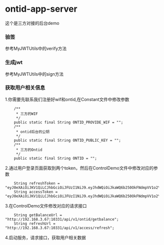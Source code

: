 # ontid-app-server
这个是三方对接的后台demo

### 验签
参考MyJWTUtils中的verify方法

### 生成jwt
参考MyJWTUtils中的sign方法

### 获取用户相关信息

1.你需要先联系我们注册好wif和ontid,在Constant文件中修改参数
```text
    /**
     * 三方的WIF
     */
    public static final String ONTID_PROVIDE_WIF = "";
    /**
     * ontid后台的公钥
     */
    public static final String ONTID_PUBLIC_KEY = "";
    /**
     * 三方的Ontid
     */
    public static final String ONTID = "";

```

2.通过用户登录页面获取到两个token，然后在ControlDemo文件中修改对应的参数
```text
    String refreshToken = "eyJ0eXAiOiJKV1QiLCJhbGciOiJFUzI1NiJ9.eyJhdWQiOiJkaWQ6b250OkFNdmpVV1o2Y25BQVVzQk43dWpBQnRMUzlHbWVoOFNQU2oiLCJpc3MiOiJkaWQ6b250OkFhdlJRcVhlOVByYVY1dFlnQnF2VjRiVXE4TFNzdmpjV1MiLCJleHAiOjE1NTMxNDk4MTEsImlhdCI6MTU1MzA2MzQxMSwianRpIjoiMDE3Y2QxMmFjNTAxNDYyZWFlNjgwYjZkYmJlM2MwYWIiLCJjb250ZW50Ijp7InR5cGUiOiJhY2Nlc3NfdG9rZW4iLCJvbnRpZCI6ImRpZDpvbnQ6QVZOQUppNW9waGdYTHRtclpGRDc0NjZiS2dkMnY3VXgxNSJ9fQ.MDE3Y2M2MzgwNjYwYWQyZGUyNDU3Mzc0MDgxMjE1NWZhYzQ5NmYwMzA1MzE1MjdmNGIxMWI3ZmIxMjYyMzFkNzhmN2NhNDAxMDVjOTgyOTVkMGJlNDFhZjVhYjA1ODYzOTI1NDI1ODhhN2RhYmNiNjAwZTVjNzUyZTY5MGQ2ZGU0OQ";
    String accessToken = "eyJ0eXAiOiJKV1QiLCJhbGciOiJFUzI1NiJ9.eyJhdWQiOiJkaWQ6b250OkFNdmpVV1o2Y25BQVVzQk43dWpBQnRMUzlHbWVoOFNQU2oiLCJpc3MiOiJkaWQ6b250OkFhdlJRcVhlOVByYVY1dFlnQnF2VjRiVXE4TFNzdmpjV1MiLCJleHAiOjE1NTMxNDk4MTEsImlhdCI6MTU1MzA2MzQxMSwianRpIjoiMDE3Y2QxMmFjNTAxNDYyZWFlNjgwYjZkYmJlM2MwYWIiLCJjb250ZW50Ijp7InR5cGUiOiJhY2Nlc3NfdG9rZW4iLCJvbnRpZCI6ImRpZDpvbnQ6QVZOQUppNW9waGdYTHRtclpGRDc0NjZiS2dkMnY3VXgxNSJ9fQ.MDE3Y2M2MzgwNjYwYWQyZGUyNDU3Mzc0MDgxMjE1NWZhYzQ5NmYwMzA1MzE1MjdmNGIxMWI3ZmIxMjYyMzFkNzhmN2NhNDAxMDVjOTgyOTVkMGJlNDFhZjVhYjA1ODYzOTI1NDI1ODhhN2RhYmNiNjAwZTVjNzUyZTY5MGQ2ZGU0OQ";

```
3.在ControlDemo文件修改对应的请求接口
```text
    String getBalanceUrl = "http://192.168.3.67:10331/api/v1/ontid/getbalance";
    String refreshUrl = "http://192.168.3.67:10331/api/v1/access/refresh";
```
4.启动服务，请求接口，获取用户相关数据
